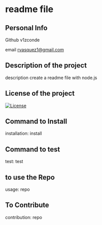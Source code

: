 # readme file

  ## Personal Info

  Github v1zconde

  email rvasquez1@gmail.com

  ## Description of the project

  description create a readme file with node.js 

  ## License of the project
  [![License](https://img.shields.io/badge/License-Apache%202.0-blue)](https://opensource.org/licenses/Apache-2.0)
  
  
  ## Command to Install
  installation: install

  ## Command to test
  test: test

  ## to use the Repo
usage: repo

  ## To Contribute
contribution: repo
